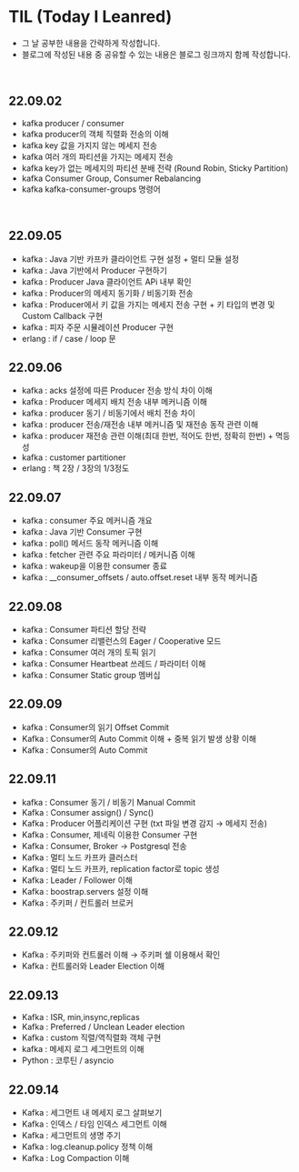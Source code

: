 # TIL (Today I Leanred)
- 그 날 공부한 내용을 간략하게 작성합니다.
- 블로그에 작성된 내용 중 공유할 수 있는 내용은 블로그 링크까지 함께 작성합니다.



<br>

## 22.09.02
- kafka producer / consumer
- kafka producer의 객체 직렬화 전송의 이해
- kafka key 값을 가지지 않는 메세지 전송
- kafka 여러 개의 파티션을 가지는 메세지 전송
- kafka key가 없는 메세지의 파티션 분배 전략 (Round Robin, Sticky Partition)
- kafka Consumer Group, Consumer Rebalancing
- kafka kafka-consumer-groups 명령어
<br>

## 22.09.05
- kafka : Java 기반 카프카 클라이언트 구현 설정 + 멀티 모듈 설정
- kafka : Java 기반에서 Producer 구현하기
- kafka : Producer Java 클라이언트 APi 내부 확인
- kafka : Producer의 메세지 동기화 / 비동기화 전송
- kafka : Producer에서 키 값을 가지는 메세지 전송 구현 + 키 타입의 변경 및 Custom Callback 구현
- kafka : 피자 주문 시뮬레이션 Producer 구현 
- erlang : if / case / loop 문 


## 22.09.06
- kafka : acks 설정에 따른 Producer 전송 방식 차이 이해 
- kafka : Producer 메세지 배치 전송 내부 메커니즘 이해
- kafka : producer 동기 / 비동기에서 배치 전송 차이
- kafka : producer 전송/재전송 내부 메커니즘 및 재전송 동작 관련 이해
- kafka : producer 재전송 관련 이해(최대 한번, 적어도 한번, 정확히 한번) + 멱등성
- kafka : customer partitioner 
- erlang : 책 2장 / 3장의 1/3정도

## 22.09.07
- kafka : consumer 주요 메커니즘 개요
- kafka : Java 기반 Consumer 구현
- kafka : poll() 메서드 동작 메커니즘 이해
- kafka : fetcher 관련 주요 파라미터 / 메커니즘 이해
- kafka : wakeup을 이용한 consumer 종료
- kafka : __consumer_offsets / auto.offset.reset 내부 동작 메커니즘


## 22.09.08
- kafka : Consumer 파티션 할당 전략
- kafka : Consumer 리밸런스의 Eager / Cooperative 모드
- kafka : Consumer 여러 개의 토픽 읽기
- kafka : Consumer Heartbeat 쓰레드 / 파라미터 이해
- kafka : Consumer Static group 멤버십


## 22.09.09
- kafka : Consumer의 읽기 Offset Commit
- Kafka : Consumer의 Auto Commit 이해 + 중복 읽기 발생 상황 이해
- Kafka : Consumer의 Auto Commit 


## 22.09.11
- kafka : Consumer 동기 / 비동기 Manual Commit
- Kafka : Consumer assign() / Sync()
- Kafka : Producer 어플리케이션 구현 (txt 파일 변경 감지 → 메세지 전송)
- Kafka : Consumer, 제네릭 이용한 Consumer 구현
- Kafka : Consumer, Broker → Postgresql 전송
- Kafka : 멀티 노드 카프카 클러스터
- Kafka : 멀티 노드 카프카, replication factor로 topic 생성
- Kafka : Leader / Follower 이해
- Kafka : boostrap.servers 설정 이해
- Kafka : 주키퍼 / 컨트롤러 브로커 

## 22.09.12
- Kafka : 주키퍼와 컨트롤러 이해 → 주키퍼 쉘 이용해서 확인
- Kafka : 컨트롤러와 Leader Election 이해

## 22.09.13
- Kafka : ISR, min,insync,replicas
- Kafka : Preferred / Unclean Leader election
- Kafka : custom 직렬/역직렬화 객체 구현
- kafka : 메세지 로그 세그먼트의 이해
- Python : 코루틴 / asyncio

## 22.09.14
- Kafka : 세그먼트 내 메세지 로그 살펴보기
- Kafka : 인덱스 / 타임 인덱스 세그먼트 이해
- Kafka : 세그먼트의 생명 주기 
- Kafka : log.cleanup.policy 정책 이해
- Kafka : Log Compaction 이해



